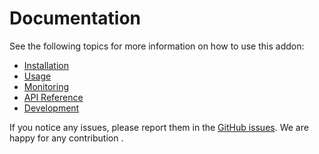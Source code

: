 # Documentation

See the following topics for more information on how to use this addon:

- [Installation](installation.md)
- [Usage](usage.md)
- [Monitoring](monitoring.md)
- [API Reference](reference.md)
- [Development](development.md)

If you notice any issues, please report them in the [GitHub issues](https://github.com/peak-scale/capsule-argo-addon/issues/new). We are happy for any contribution .
